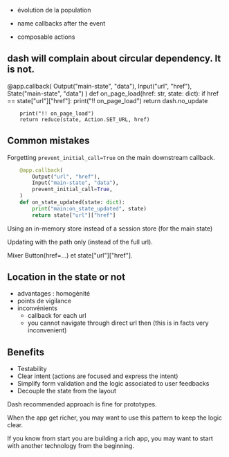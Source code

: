 
- évolution de la population

- name callbacks after the event

- composable actions


## dash will complain about circular dependency. It is not.

@app.callback(
        Output("main-state", "data"),
        Input("url", "href"),
        State("main-state", "data")
    )
    def on_page_load(href: str, state: dict):
        if href == state["url"]["href"]:
            print("!! on_page_load")
            return dash.no_update

        print("!! on_page_load")
        return reduce(state, Action.SET_URL, href)

## Common mistakes

Forgetting `prevent_initial_call=True` on the main downstream callback.

```python
    @app.callback(
        Output("url", "href"),
        Input("main-state", "data"),
        prevent_initial_call=True,
    )
    def on_state_updated(state: dict):
        print("main:on_state_updated", state)
        return state["url"]["href"]
```

Using an in-memory store instead of a session store (for the main state)

Updating with the path only (instead of the full url).

Mixer Button(href=...) et state["url"]["href"].

## Location in the state or not

- advantages : homogènité
- points de vigilance
- inconvénients 
  - callback for each url
  - you cannot navigate through direct url then (this is in facts very inconvenient)

## Benefits

- Testability
- Clear intent (actions are focused and express the intent)
- Simplify form validation and the logic associated to user feedbacks
- Decouple the state from the layout

Dash recommended approach is fine for prototypes.

When the app get richer, you may want to use this pattern to keep the logic clear.

If you know from start you are building a rich app, you may want to start with another technology from the beginning.